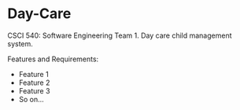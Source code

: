 Day-Care
========

CSCI 540: Software Engineering Team 1. Day care child management system.

Features and Requirements:
 * Feature 1
 * Feature 2
 * Feature 3
 * So on...
